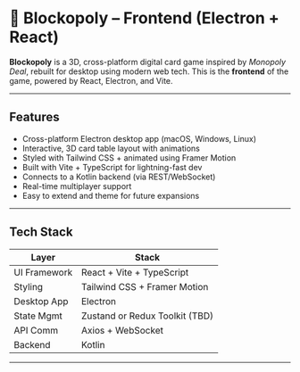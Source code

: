 # 🎲 Blockopoly – Frontend (Electron + React)

**Blockopoly** is a 3D, cross-platform digital card game inspired by _Monopoly Deal_, rebuilt for desktop using modern web tech. This is the **frontend** of the game, powered by React, Electron, and Vite.

---

## Features

- Cross-platform Electron desktop app (macOS, Windows, Linux)
- Interactive, 3D card table layout with animations
- Styled with Tailwind CSS + animated using Framer Motion
- Built with Vite + TypeScript for lightning-fast dev
- Connects to a Kotlin backend (via REST/WebSocket)
- Real-time multiplayer support
- Easy to extend and theme for future expansions

---

## Tech Stack

| Layer        | Stack                          |
| ------------ | ------------------------------ |
| UI Framework | React + Vite + TypeScript      |
| Styling      | Tailwind CSS + Framer Motion   |
| Desktop App  | Electron                       |
| State Mgmt   | Zustand or Redux Toolkit (TBD) |
| API Comm     | Axios + WebSocket              |
| Backend      | Kotlin                         |

---
